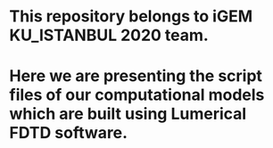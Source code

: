 # This repository belongs to iGEM KU_ISTANBUL 2020 team.
# 
# Here we are presenting the script files of our computational models which are built using Lumerical FDTD software. 
